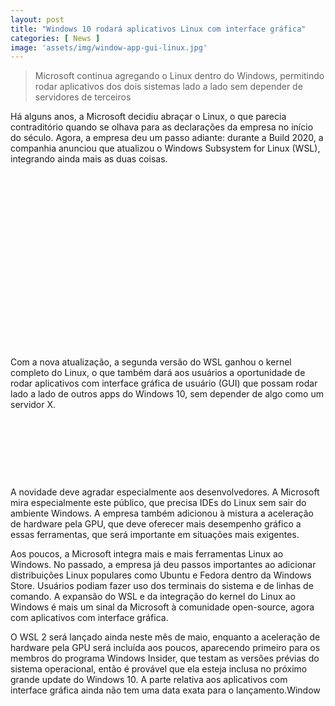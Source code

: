 ```yaml
---
layout: post
title: "Windows 10 rodará aplicativos Linux com interface gráfica"
categories: [ News ]
image: 'assets/img/window-app-gui-linux.jpg'
---
```


> Microsoft continua agregando o Linux dentro do Windows, permitindo rodar aplicativos dos dois sistemas lado a lado sem depender de servidores de terceiros

Há alguns anos, a Microsoft decidiu abraçar o Linux, o que parecia contraditório quando se olhava para as declarações da empresa no início do século. Agora, a empresa deu um passo adiante: durante a Build 2020, a companhia anunciou que atualizou o Windows Subsystem for Linux (WSL), integrando ainda mais as duas coisas.

<!-- QUADRADO -->
<script async src="//pagead2.googlesyndication.com/pagead/js/adsbygoogle.js"></script>
<ins class="adsbygoogle"
style="display:inline-block;width:336px;height:280px"
data-ad-client="ca-pub-2838251107855362"
data-ad-slot="5351066970"></ins>
<script>
(adsbygoogle = window.adsbygoogle || []).push({});
</script>

Com a nova atualização, a segunda versão do WSL ganhou o kernel completo do Linux, o que também dará aos usuários a oportunidade de rodar aplicativos com interface gráfica de usuário (GUI) que possam rodar lado a lado de outros apps do Windows 10, sem depender de algo como um servidor X.

<!-- MINI ANÚNCIO -->
<script async src="//pagead2.googlesyndication.com/pagead/js/adsbygoogle.js"></script>
<!-- Games Root -->
<ins class="adsbygoogle"
style="display:inline-block;width:730px;height:95px"
data-ad-client="ca-pub-2838251107855362"
data-ad-slot="5351066970"></ins>
<script>
(adsbygoogle = window.adsbygoogle || []).push({});
</script>

A novidade deve agradar especialmente aos desenvolvedores. A Microsoft mira especialmente este público, que precisa IDEs do Linux sem sair do ambiente Windows. A empresa também adicionou à mistura a aceleração de hardware pela GPU, que deve oferecer mais desempenho gráfico a essas ferramentas, que será importante em situações mais exigentes.

<!-- RETANGULO LARGO 2 -->
<script async src="//pagead2.googlesyndication.com/pagead/js/adsbygoogle.js"></script>
<ins class="adsbygoogle"
style="display:block; text-align:center;"
data-ad-layout="in-article"
data-ad-format="fluid"
data-ad-client="ca-pub-2838251107855362"
data-ad-slot="8549252987"></ins>
<script>
(adsbygoogle = window.adsbygoogle || []).push({});
</script>

Aos poucos, a Microsoft integra mais e mais ferramentas Linux ao Windows. No passado, a empresa já deu passos importantes ao adicionar distribuições Linux populares como Ubuntu e Fedora dentro da Windows Store. Usuários podiam fazer uso dos terminais do sistema e de linhas de comando. A expansão do WSL e da integração do kernel do Linux ao Windows é mais um sinal da Microsoft à comunidade open-source, agora com aplicativos com interface gráfica.

<!-- RETANGULO LARGO -->
<script async src="https://pagead2.googlesyndication.com/pagead/js/adsbygoogle.js"></script>
<!-- Informat -->
<ins class="adsbygoogle"
style="display:block"
data-ad-client="ca-pub-2838251107855362"
data-ad-slot="2327980059"
data-ad-format="auto"
data-full-width-responsive="true"></ins>
<script>
(adsbygoogle = window.adsbygoogle || []).push({});
</script>

O WSL 2 será lançado ainda neste mês de maio, enquanto a aceleração de hardware pela GPU será incluída aos poucos, aparecendo primeiro para os membros do programa Windows Insider, que testam as versões prévias do sistema operacional, então é provável que ela esteja inclusa no próximo grande update do Windows 10. A parte relativa aos aplicativos com interface gráfica ainda não tem uma data exata para o lançamento.Window


